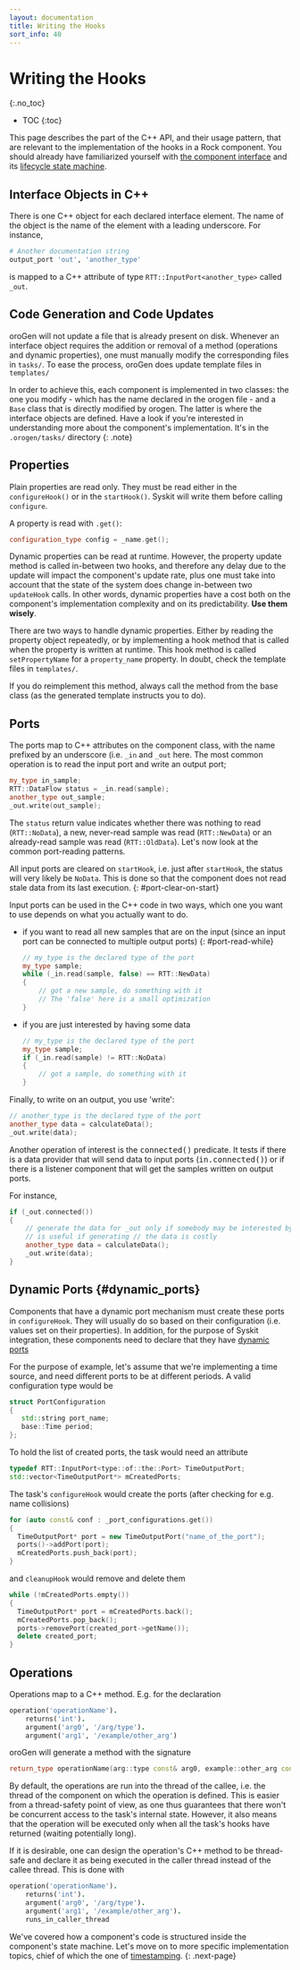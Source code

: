 ```yaml
---
layout: documentation
title: Writing the Hooks
sort_info: 40
---
```


# Writing the Hooks
{:.no_toc}

- TOC
{:toc}

This page describes the part of the C++ API, and their usage pattern, that are
relevant to the implementation of the hooks in a Rock component. You should
already have familiarized yourself with [the component
interface](interface.html) and its [lifecycle state
machine](state_machine.html).

## Interface Objects in C++

There is one C++ object for each declared interface element. The name of the
object is the name of the element with a leading underscore. For instance,

~~~ruby
# Another documentation string
output_port 'out', 'another_type'
~~~

is mapped to a C++ attribute of type `RTT::InputPort<another_type>` called
`_out`.

## Code Generation and Code Updates

oroGen will not update a file that is already present on disk. Whenever an
interface object requires the addition or removal of a method (operations and
dynamic properties), one must manually modify the corresponding files in
`tasks/`. To ease the process, oroGen does update template files in
`templates/`

In order to achieve this, each component is implemented in two classes: the one
you modify - which has the name declared in the orogen file - and a `Base`
class that is directly modified by orogen. The latter is where the interface
objects are defined. Have a look if you're interested in understanding more
about the component's implementation. It's in the `.orogen/tasks/` directory
{: .note}

## Properties

Plain properties are read only. They must be read either in the `configureHook()` or
in the `startHook()`. Syskit will write them before calling `configure`.

A property is read with `.get()`:

~~~ cpp
configuration_type config = _name.get();
~~~

Dynamic properties can be read at runtime. However, the property update method
is called in-between two hooks, and therefore any delay due to the update will
impact the component's update rate, plus one must take into account that the
state of the system does change in-between two `updateHook` calls. In other
words, dynamic properties have a cost both on the component's implementation
complexity and on its predictability. __Use them wisely__.

There are two ways to handle dynamic properties. Either by reading the property
object repeatedly, or by implementing a hook method that is called when the
property is written at runtime. This hook method is called `setPropertyName`
for a `property_name` property. In doubt, check the template files in
`templates/`.

If you do reimplement this method, always call the method from the base class
(as the generated template instructs you to do).

## Ports

The ports map to C++ attributes on the component class, with the name prefixed
by an underscore (i.e. `_in` and `_out` here. The most common operation is to
read the input port and write an output port;

~~~ cpp
my_type in_sample;
RTT::DataFlow status = _in.read(sample);
another_type out_sample;
_out.write(out_sample);
~~~

The `status` return value indicates whether there was nothing to read
(`RTT::NoData`), a new, never-read sample was read (`RTT::NewData`) or an
already-read sample was read (`RTT::OldData`). Let's now look at the common
port-reading patterns.

All input ports are cleared on `startHook`, i.e. just after `startHook`, the
status will very likely be `NoData`. This is done so that the component does not read
stale data from its last execution.
{: #port-clear-on-start}

Input ports can be used in the C++ code in two ways, which one you want to use
depends on what you actually want to do.

* if you want to read all new samples that are on the input (since an input port
  can be connected to multiple output ports) {: #port-read-while}

  ~~~ cpp
  // my_type is the declared type of the port
  my_type sample;
  while (_in.read(sample, false) == RTT::NewData)
  {
      // got a new sample, do something with it
      // The 'false' here is a small optimization
  }
  ~~~

* if you are just interested by having some data

  ~~~ cpp
  // my_type is the declared type of the port
  my_type sample;
  if (_in.read(sample) != RTT::NoData)
  {
      // got a sample, do something with it
  }
  ~~~

Finally, to write on an output, you use 'write':

~~~ cpp
// another_type is the declared type of the port
another_type data = calculateData();
_out.write(data);
~~~

Another operation of interest is the <tt>connected()</tt> predicate. It tests if
there is a data provider that will send data to input ports
(<tt>in.connected()</tt>) or if there is a listener component that will get the
samples written on output ports.

For instance,

~~~ cpp
if (_out.connected())
{
    // generate the data for _out only if somebody may be interested by it. This
    // is useful if generating // the data is costly
    another_type data = calculateData();
    _out.write(data);
}
~~~

## Dynamic Ports {#dynamic_ports}

Components that have a dynamic port mechanism must create these ports in
`configureHook`. They will usually do so based on their configuration (i.e. values
set on their properties). In addition, for the purpose of Syskit integration, these
components need to declare that they have [dynamic ports](./interface.html#dynamic_ports)

For the purpose of example, let's assume that we're implementing a time source,
and need different ports to be at different periods. A valid configuration type
would be

~~~ cpp
struct PortConfiguration
{
   std::string port_name;
   base::Time period;
};
~~~

To hold the list of created ports, the task would need an attribute

~~~ cpp
typedef RTT::InputPort<type::of::the::Port> TimeOutputPort;
std::vector<TimeOutputPort*> mCreatedPorts;
~~~

The task's `configureHook` would create the ports (after checking for e.g. name
collisions)

~~~ cpp
for (auto const& conf : _port_configurations.get())
{
  TimeOutputPort* port = new TimeOutputPort("name_of_the_port");
  ports()->addPort(port);
  mCreatedPorts.push_back(port);
}
~~~

and `cleanupHook` would remove and delete them

~~~ cpp
while (!mCreatedPorts.empty())
{
  TimeOutputPort* port = mCreatedPorts.back();
  mCreatedPorts.pop_back();
  ports->removePort(created_port->getName());
  delete created_port;
}
~~~

## Operations

Operations map to a C++ method. E.g. for the declaration

~~~ruby
operation('operationName').
    returns('int').
    argument('arg0', '/arg/type').
    argument('arg1', '/example/other_arg')
~~~

oroGen will generate a method with the signature

~~~ cpp
return_type operationName(arg::type const& arg0, example::other_arg const& arg1);
~~~

By default, the operations are run into the thread of the callee, i.e. the thread of
the component on which the operation is defined. This is easier from a thread-safety
point of view, as one thus guarantees that there won't be concurrent access to the task's
internal state. However, it also means that the operation will be executed only when all
the task's hooks have returned (waiting potentially long).

If it is desirable, one can design the operation's C++ method to be thread-safe
and declare it as being executed in the caller thread instead of the callee
thread. This is done with

~~~ ruby
operation('operationName').
    returns('int').
    argument('arg0', '/arg/type').
    argument('arg1', '/example/other_arg').
    runs_in_caller_thread
~~~

We've covered how a component's code is structured inside the component's state machine.
Let's move on to more specific implementation topics, chief of which the one of [timestamping](timestamping.html).
{: .next-page}
